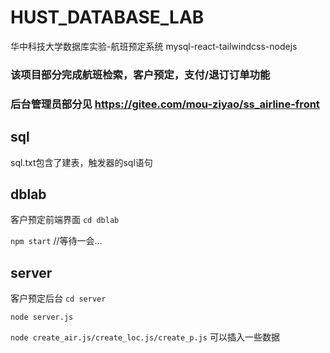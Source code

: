 # HUST_DATABASE_LAB
华中科技大学数据库实验-航班预定系统
mysql-react-tailwindcss-nodejs
### 该项目部分完成航班检索，客户预定，支付/退订订单功能
### 后台管理员部分见 https://gitee.com/mou-ziyao/ss_airline-front 
## sql
sql.txt包含了建表，触发器的sql语句
## dblab
客户预定前端界面
`cd dblab`

`npm start` //等待一会...
## server
客户预定后台
`cd server`

`node server.js`


`node create_air.js/create_loc.js/create_p.js` 可以插入一些数据


